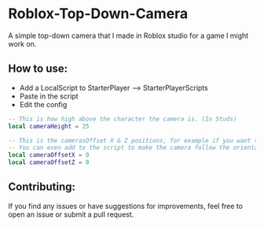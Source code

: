# Roblox-Top-Down-Camera
A simple top-down camera that I made in Roblox studio for a game I might work on.

## How to use:
- Add a LocalScript to StarterPlayer --> StarterPlayerScripts
- Paste in the script
- Edit the config

```lua
-- This is how high above the character the camera is. (In Studs)
local cameraHeight = 25

-- This is the camerasOffset X & Z positions, for example if you want the camera to be more to the left, right, top or bottom of the character.
-- You can even add to the script to make the camera follow the orientation of the player. 
local cameraOffsetX = 0
local cameraOffsetZ = 0
```

## Contributing:
If you find any issues or have suggestions for improvements, feel free to open an issue or submit a pull request.
